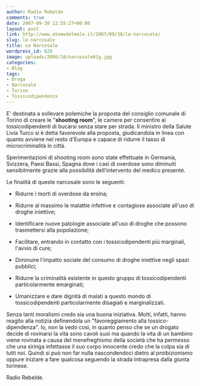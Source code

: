 ```yaml
---
author: Radio Rebelde
comments: true
date: 2007-09-30 12:55:27+00:00
layout: post
link: http://www.atomodelmale.it/2007/09/30/le-narcosale/
slug: le-narcosale
title: Le Narcosale
wordpress_id: 829
image: uploads/2008/10/narcosale01g.jpg
categories:
- Blog
tags:
- Droga
- Narcosale
- Torino
- Tossicodipendenza
---
```


E' destinata a sollevare polemiche la proposta del consiglio comunale di Torino di creare le "**shooting room**", le camere per consentire ai tossicodipendenti di bucarsi senza stare per strada. Il ministro della Salute Livia Turco si è detta favorevole alla proposta, giudicandola in linea con quanto avviene nel resto d'Europa e capace di ridurre il tasso di microcriminalità in città.

Sperimentazioni di shooting room sono state effettuate in Germania, Svizzera, Paesi Bassi, Spagna dove i casi di overdose sono diminuiti sensibilmente grazie alla possibilità dell'intervento del medico presente.

Le finalità di queste narcosale sono le seguenti:

	
  * Ridurre i morti di overdose da eroina;

	
  * Ridurre al massimo le malattie infettive e contagiose associate all'uso di droghe iniettive;

	
  * Identificare nuove patologie associate all'uso di droghe che possono trasmettersi alla popolazione;

	
  * Facilitare, entrando in contatto con i tossicodipendenti più  marginali, l'avvio di cure;

	
  * Diminuire l'impatto sociale del consumo di droghe iniettive negli spazi pubblici;

	
  * Ridurre la criminalità esistente in questo gruppo di tossicodipendenti              particolarmente emarginati;

	
  * Umanizzare e dare dignità di malati a questo mondo di tossicodipendenti              particolarmente disagiati e marginalizzati.

Senza tanti moralismi credo sia una buona iniziativa. Molti, infatti, hanno reagito alla notizia definendola un "favoreggiamento alla tossico-dipendenza".  Io, non la vedo così, in quanto penso che se un drogato decide di rovinarsi la vita sono cavoli suoi ma quando la vita di un bambino viene rovinata a causa del menefreghismo della società  che ha permesso che una siringa infettasse il suo corpo innocente credo che la colpa sia di tutti noi. Quindi si può non far nulla nascondendoci  dietro al proibizionismo oppure iniziare a fare qualcosa seguendo la strada intrapresa dalla giunta torinese.

Radio Rebelde.
